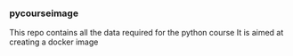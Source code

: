 ### pycourseimage

This repo contains all the data required for the python course
It is aimed at creating a docker image
